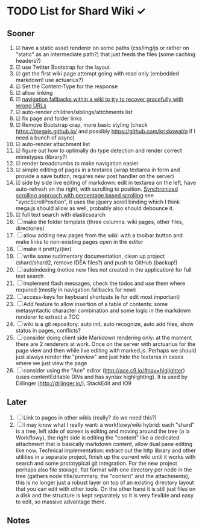 # TODO List for Shard Wiki ✓

## Sooner
1. ☑ have a static asset renderer on some paths  (css/img/js or rather on "static" as an intermediate path?) that just feeds the files (some caching headers?)
1. ☑ use Twitter Bootstrap for the layout
1. ☑ get the first wiki page attempt going with read only (embedded markdown! use actuarius?)
1. ☑ Set the Content-Type for the response
1. ☑ allow linking
1. ☑ [navigation fallbacks within a wiki to try to recover gracefully with wrong URLs](self:/page/design/navigation)
1. ☑  auto-render children/siblings/attchments list
1. ☑ fix page and folder links
1. ☑ Remove Bootstrap crap, more basic styling (check https://megajs.github.io/ and possibly https://github.com/kriskowal/q if I need a bunch of async)
1. ☑ auto-render attachment list
1. ☑ figure out how to optimally do type detection and render correct mimetypes (library?)
1. ☑ render breadcrumbs to make navigation easier
1. ☑ simple editing of pages in a textarea (wrap textarea in form and provide a save button, requires new post handler on the server)
1. ☑ side by side live editing of markdown: edit in textarea on the left, have auto-refresh on the right, with scrolling to position. [Synchronized scrolling approach with percentage based scrolling](https://github.com/anru/rsted/blob/master/static/scripts/editor.js) see "syncScrollPosition", it uses the jquery scroll binding which I think mega.js should allow as well, probably also should debounce it.
1. ☑ full text search with elasticsearch
1. ☐ make the folder template (three columns: wiki pages, other files, directories)
1. ☐ allow adding new pages from the wiki: with a toolbar button and make links to non-existing pages open in the editor
1. ☐ make it prett(y)(ier)
1. ☐ write some rudimentary documentation, clean up project (shard/shard2, remove IDEA files?) and push to GitHub (backup!)
1. ☐ autoindexing (notice new files not created in the application) for full text search
1. ☐ implement flash messages, check the todos and use them where required (mostly in navigation fallbacks for now)
1. ☐ access-keys for keyboard shortcuts (e for edit most important)
1. ☐ Add feature to allow insertion of a table of contents: some metasyntactic character combination and some logic in the markdown renderer to extract a TOC
1. ☐ wiki is a git repository: auto init, auto recognize, auto add files, show status in pages, conflicts?
1. ☐ consider doing client side Markdown rendering only: at the moment there are 2 renderers at work. Once on the server with arctuarius for the page view and then while live editing with marked.js. Perhaps we should just always render the "preview" and just hide the textarea in cases where we just view the page
1. ☐ consider using the "Ace" editor (http://ace.c9.io/#nav=higlighter) (uses contentEditable DIVs and has syntax highlighting). It is used by Dillinger (http://dillinger.io/), StackEdit and IO9

## Later
1. ☐ Link to pages in other wikis (really? do we need this?)
1. ☐ I may know what I really want: a workflowy/wiki hybrid: each "shard" is a tree, left side of screen is editing and moving around the tree (a la Workflowy), the right side is editing the "content" like a dedicated attachment that is basically markdown content, allow dual pane editing like now. Technical implementation: extract out the http library and other utilities in a separate project, finish up the current wiki until it works with search and some prototypical git integration. For the new project perhaps also file storage, flat format with one directory per node in the tree (gathers node title/summary, the "content" and the attachments), this is no longer just a robust layer on top of an existing directory layout that you can edit with other tools. On the other hand it is still just files on a disk and the structure is kept separately so it is very flexible and easy to edit, so massive advantage there. 

## Notes
